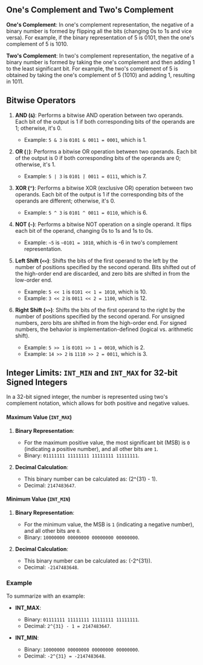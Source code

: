 ## One's Complement and Two's Complement

**One's Complement**: In one's complement representation, the negative of a binary number is formed by flipping all the bits (changing 0s to 1s and vice versa). For example, if the binary representation of 5 is 0101, then the one's complement of 5 is 1010.

**Two's Complement**: In two's complement representation, the negative of a binary number is formed by taking the one's complement and then adding 1 to the least significant bit. For example, the two's complement of 5 is obtained by taking the one's complement of 5 (1010) and adding 1, resulting in 1011.

## Bitwise Operators

1. **AND (`&`)**: Performs a bitwise AND operation between two operands. Each bit of the output is 1 if both corresponding bits of the operands are 1; otherwise, it's 0.
   - Example: `5 & 3` is `0101 & 0011 = 0001`, which is 1.

2. **OR (`|`)**: Performs a bitwise OR operation between two operands. Each bit of the output is 0 if both corresponding bits of the operands are 0; otherwise, it's 1.
   - Example: `5 | 3` is `0101 | 0011 = 0111`, which is 7.

3. **XOR (`^`)**: Performs a bitwise XOR (exclusive OR) operation between two operands. Each bit of the output is 1 if the corresponding bits of the operands are different; otherwise, it's 0.
   - Example: `5 ^ 3` is `0101 ^ 0011 = 0110`, which is 6.

4. **NOT (`~`)**: Performs a bitwise NOT operation on a single operand. It flips each bit of the operand, changing 0s to 1s and 1s to 0s.
   - Example: `~5` is `~0101 = 1010`, which is -6 in two's complement representation.

5. **Left Shift (`<<`)**: Shifts the bits of the first operand to the left by the number of positions specified by the second operand. Bits shifted out of the high-order end are discarded, and zero bits are shifted in from the low-order end.
   - Example: `5 << 1` is `0101 << 1 = 1010`, which is 10.
   - Example: `3 << 2` is `0011 << 2 = 1100`, which is 12.

6. **Right Shift (`>>`)**: Shifts the bits of the first operand to the right by the number of positions specified by the second operand. For unsigned numbers, zero bits are shifted in from the high-order end. For signed numbers, the behavior is implementation-defined (logical vs. arithmetic shift).
   - Example: `5 >> 1` is `0101 >> 1 = 0010`, which is 2.
   - Example: `14 >> 2` is `1110 >> 2 = 0011`, which is 3.
  
## Integer Limits: `INT_MIN` and `INT_MAX` for 32-bit Signed Integers

In a 32-bit signed integer, the number is represented using two's complement notation, which allows for both positive and negative values.

#### Maximum Value (`INT_MAX`)

1. **Binary Representation**:
   - For the maximum positive value, the most significant bit (MSB) is `0` (indicating a positive number), and all other bits are `1`.
   - Binary: `01111111 11111111 11111111 11111111`.

2. **Decimal Calculation**:
   - This binary number can be calculated as: \(2^{31} - 1\).
   - Decimal: `2147483647`.

#### Minimum Value (`INT_MIN`)

1. **Binary Representation**:
   - For the minimum value, the MSB is `1` (indicating a negative number), and all other bits are `0`.
   - Binary: `10000000 00000000 00000000 00000000`.

2. **Decimal Calculation**:
   - This binary number can be calculated as: \(-2^{31}\).
   - Decimal: `-2147483648`.

### Example

To summarize with an example:

- **INT_MAX**:
  - Binary: `01111111 11111111 11111111 11111111`.
  - Decimal: `2^{31} - 1 = 2147483647`.

- **INT_MIN**:
  - Binary: `10000000 00000000 00000000 00000000`.
  - Decimal: `-2^{31} = -2147483648`.
